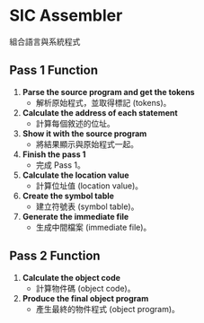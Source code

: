 # SIC Assembler
組合語言與系統程式

## Pass 1 Function

1. **Parse the source program and get the tokens**  
    - 解析原始程式，並取得標記 (tokens)。
2. **Calculate the address of each statement**  
    - 計算每個敘述的位址。
3. **Show it with the source program**  
    - 將結果顯示與原始程式一起。
4. **Finish the pass 1**  
    - 完成 Pass 1。
5. **Calculate the location value**  
    - 計算位址值 (location value)。
6. **Create the symbol table**  
    - 建立符號表 (symbol table)。
7. **Generate the immediate file**  
    - 生成中間檔案 (immediate file)。

## Pass 2 Function

1. **Calculate the object code**  
    - 計算物件碼 (object code)。
2. **Produce the final object program**  
    - 產生最終的物件程式 (object program)。

